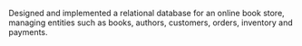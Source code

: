 Designed and implemented a relational database for an online book store, managing entities such as books, authors, customers, orders, inventory and payments.

